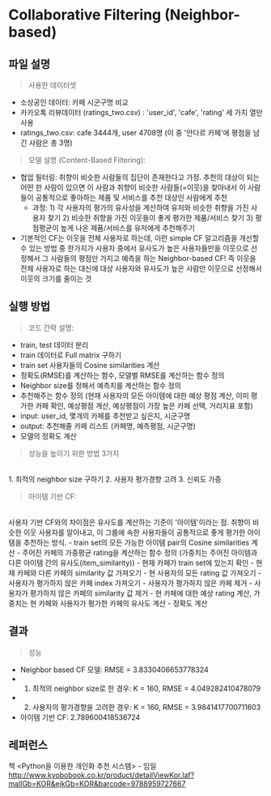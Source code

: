 # Collaborative Filtering (Neighbor-based)

## 파일 설명

> 사용한 데이터셋
- 소상공인 데이터: 카페 시군구명 비교
- 카카오톡 리뷰데이터 (ratings_two.csv) : 'user_id', 'cafe', 'rating' 세 가지 열만 사용
- ratings_two.csv: cafe 3444개, user 4708명 (이 중 '안다르 카페'에 평점을 남긴 사람은 총 3명)



> 모델 설명 (Content-Based Filtering):
- 협업 필터링: 취향이 비슷한 사람들의 집단이 존재한다고 가정. 추천의 대상이 되는 어떤 한 사람이 있으면 이 사람과 취향이 비슷한 사람들(=이웃)을 찾아내서 이 사람들이 공통적으로 좋아하는 제품 및 서비스를 추천 대상인 사람에게 추천
  - 과정: 1) 각 사용자의 평가의 유사성을 계산하여 유저와 비슷한 취향을 가진 사용자 찾기
          2) 비슷한 취향을 가진 이웃들이 좋게 평가한 제품/서비스 찾기
          3) 평점평균이 높게 나온 제품/서비스를 유저에게 추천해주기
- 기본적인 CF는 이웃을 전체 사용자로 하는데, 이런 simple CF 알고리즘을 개선할 수 있는 방법 중 한가지가 사용자 중에서 유사도가 높은 사용자들만을 이웃으로 선정해서 그 사람들의 평점만 가지고 예측을 하는 Neighbor-based CF! 즉 이웃을 전체 사용자로 하는 대신에 대상 사용자와 유사도가 높은 사람만 이웃으로 선정해서 이웃의 크기를 줄이는 것

## 실행 방법

> 코드 간략 설명: 
- train, test 데이터 분리
- train 데이터로 Full matrix 구하기 
- train set 사용자들의 Cosine similarities 계산
- 정확도(RMSE)를 계산하는 함수, 모델별 RMSE를 계산하는 함수 정의
- Neighbor size를 정해서 예측치를 계산하는 함수 정의
- 추천해주는 함수 정의 (현재 사용자의 모든 아이템에 대한 예상 평점 계산, 이미 평가한 카페 확인, 예상평점 계산, 예상평점이 가장 높은 카페 선택, 거리지표 포함)
- input: user_id, 몇개의 카페를 추천받고 싶은지, 시군구명
- output: 추천해줄 카페 리스트 (카페명, 예측평점, 시군구명)
- 모델의 정확도 계산

> 성능을 높이기 위한 방법 3가지
<br/>
1. 최적의 neighbor size 구하기
2. 사용자 평가경향 고려
3. 신뢰도 가중

> 아이템 기반 CF:
<br/>
사용자 기반 CF와의 차이점은 유사도를 계산하는 기준이 '아이템'이라는 점. 취향이 비슷한 이웃 사용자를 알아내고, 이 그룹에 속한 사용자들이 공통적으로 좋게 평가한 아이템을 추천하는 방식.
- train set의 모든 가능한 아이템 pair의 Cosine similarities 계산
- 주어진 카페의 가중평균 rating을 계산하는 함수 정의 (가중치는 주어진 아이템과 다른 아이템 간의 유사도(item_similarity))
- 현재 카페가 train set에 있는지 확인
- 현재 카페와 다른 카페의 similarity 값 가져오기
- 현 사용자의 모든 rating 값 가져오기
- 사용자가 평가하지 않은 카페 index 가져오기
- 사용자가 평가하지 않은 카페 제거
- 사용자가 평가하지 않은 카페의 similarity 값 제거
- 현 카페에 대한 예상 rating 계산, 가중치는 현 카페와 사용자가 평가한 카페의 유사도 계산
- 정확도 계산



## 결과


> 성능
- Neighbor based CF 모델: RMSE = 3.8330406653778324
- 1. 최적의 neighbor size로 한 경우: K = 160, RMSE = 4.049282410478079
- 2. 사용자의 평가경향을 고려한 경우: K = 160, RMSE = 3.9841417700711603
- 아이템 기반 CF: 2.789600418536724


## 레퍼런스
책 <Python을 이용한 개인화 추천 시스템> - 임일  
http://www.kyobobook.co.kr/product/detailViewKor.laf?mallGb=KOR&ejkGb=KOR&barcode=9788959727667
